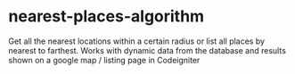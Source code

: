 # nearest-places-algorithm
Get all the nearest locations within a certain radius or list all places by nearest to farthest. Works with dynamic data from the database and results shown on a google map / listing page in Codeigniter

